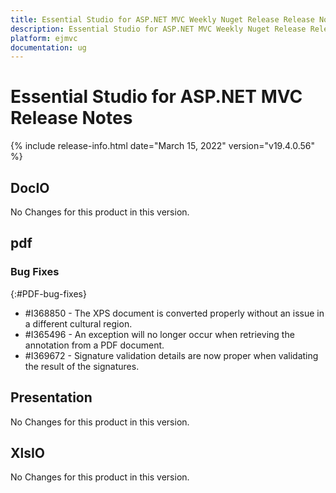 ```yaml
---
title: Essential Studio for ASP.NET MVC Weekly Nuget Release Release Notes  
description: Essential Studio for ASP.NET MVC Weekly Nuget Release Release Notes  
platform: ejmvc
documentation: ug
---
```


# Essential Studio for ASP.NET MVC  Release Notes  

{% include release-info.html date="March 15, 2022"  version="v19.4.0.56" %} 





## DocIO

No Changes for this product in this version.

[//]: # "Delete the contents of this file while new content is added."

## pdf

### Bug Fixes
{:#PDF-bug-fixes}

* \#I368850 - The XPS document is converted properly without an issue in a different cultural region. 
* \#I365496 - An exception will no longer occur when retrieving the annotation from a PDF document. 
* \#I369672 - Signature validation details are now proper when validating the result of the signatures. 
 
## Presentation

No Changes for this product in this version.

[//]: # "Delete the contents of this file while new content is added."

## XlsIO

No Changes for this product in this version.

[//]: # "Delete the contents of this file while new content is added."

